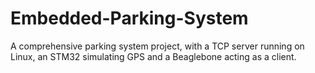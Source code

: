 # Embedded-Parking-System
A comprehensive parking system project, with a TCP server running on Linux, an STM32 simulating GPS and a Beaglebone acting as a client.
